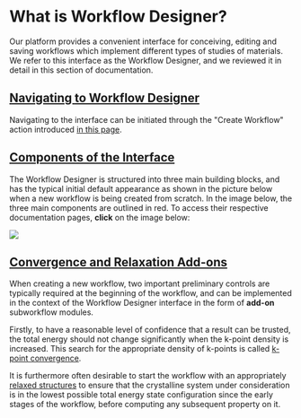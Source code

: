 # What is Workflow Designer?

 Our platform provides a convenient interface for conceiving, editing and saving workflows which implement different types of studies of materials. We refer to this interface as the Workflow Designer, and we reviewed it in detail in this section of documentation. 

## [Navigating to Workflow Designer](../entities-general/actions/create.md)

Navigating to the interface can be initiated through the "Create Workflow" action introduced [in this page](../entities-general/actions/create.md). 
 
## [Components of the Interface]()

The Workflow Designer is structured into three main building blocks, and has the typical initial default appearance as shown in the picture below when a new workflow is being created from scratch. In the image below, the three main components are outlined in red. To access their respective documentation pages, **click** on the image below:

<img src="/images/workflow-designer-initial.png" usemap="#mapname">

<map name="mapname">
    <area shape="rect" coords="0,91,190,512" href="/workflow-designer/sidebar/">
    <area shape="rect" coords="190,91,754,512" href="/workflow-designer/subworkflow-editor/intro/">
    <area shape="rect" coords="0,28,754,91" href="/workflow-designer/header-menu">
</map>

## [Convergence and Relaxation Add-ons]()

When creating a new workflow, two important preliminary controls are typically required at the beginning of the workflow, and can be implemented in the context of the Workflow Designer interface in the form of **add-on** subworkflow modules.

Firstly, to have a reasonable level of confidence that a result can be trusted, the total energy should not change significantly when the k-point density is increased.  This search for the appropriate density of k-points is called [k-point convergence](../workflows/addons/convergence-algorithms.md).

It is furthermore often desirable to start the workflow with an appropriately [relaxed structures](../workflows/addons/structural-relaxation.md) to ensure that the crystalline system under consideration is in the lowest possible total energy state configuration since the early stages of the workflow, before computing any subsequent property on it.
